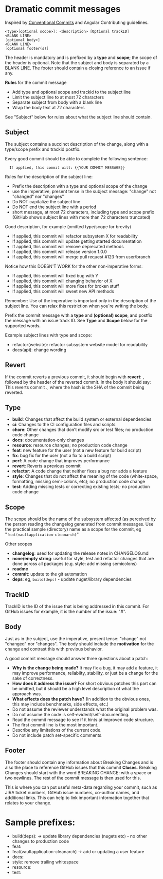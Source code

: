 # Dramatic commit messages

Inspired by [Conventional Commits](https://www.conventionalcommits.org/en/v1.0.0/#summary) and Angular Contributing guidelines.

```(generic)
<type>[optional scope>]: <description> [Optional trackID]
<BLANK LINE>
[optional body>]
<BLANK LINE>
[optional footer(s)]

```

The header is mandatory and is prefixed by a **type** and **scope**; the scope of the header is optional.
Note that the subject and body is separated by a BLANK LINE.
The footer should contain a closing reference to an issue if any.

**Rules** for the commit message

- Add type and optional scope and trackid to the subject line
- Limit the subject line to at most 72 characters
- Separate subject from body with a blank line
- Wrap the body text at 72 characters

See "Subject" below for rules about what the subject line should contain.

## Subject

The subject contains a succinct description of the change, along with a type/scope prefix and trackid postfix.

Every good commit should be able to complete the following sentence:

```(generic)
  If applied, this commit will: {{YOUR COMMIT MESSAGE}}
```

Rules for the description of the subject line:

- Prefix the description with a type and optional scope of the change
- use the imperative, present tense in the subject message: "change" not "changed" nor "changes"
- Do NOT capitalize the subject line
- Do NOT end the subject line with a period
- short message, at most 72 characters, including type and scope prefix (GitHub shows subject lines with more than 72 characters truncated)

Good description, for example (omitted type/scope for brevity)

- If applied, this commit will refactor subsystem X for readability
- If applied, this commit will update getting started documentation
- If applied, this commit will remove deprecated methods
- If applied, this commit will release version 1.0.0
- If applied, this commit will merge pull request #123 from user/branch

Notice how this DOESN'T WORK for the other non-imperative forms:

- If applied, this commit will fixed bug with Y
- If applied, this commit will changing behavior of X
- If applied, this commit will more fixes for broken stuff
- If applied, this commit will sweet new API methods

Remember: Use of the imperative is important only in the description of the subject line. You can relax this restriction when you're writing the body.

Prefix the commit message with a **type** and **(optional) scope**, and postfix the message with an issue track ID. See **Type** and **Scope** below for the supported words.

Example subject lines with type and scope:

- refactor(website): refactor subsystem website model for readability
- docs(api): change wording

## Revert

If the commit reverts a previous commit, it should begin with **revert:** , followed by the header of the reverted commit. In the body it should say:
This reverts commit <hash>., where the hash is the SHA of the commit being reverted.

## Type

- **build**: Changes that affect the build system or external dependencies
- **ci**: Changes to the CI configuration files and scripts
- **chore**: Other changes that don't modify src or test files; no production code change
- **docs**: documentation-only changes
- **resource**: resource changes; no production code change
- **feat**: new feature for the user (not a new feature for build script)
- **fix**: bug fix for the user (not a fix to a build script)
- **perf**: A code change that improves performance
- **revert**: Reverts a previous commit
- **refactor**: A code change that neither fixes a bug nor adds a feature
- **style**: Changes that do not affect the meaning of the code (white-space, formatting, missing semi-colons, etc); no production code change
- **test**: Adding missing tests or correcting existing tests; no production code change

## Scope

The scope should be the name of the subsystem affected (as perceived by the person reading the changelog generated from commit messages.
Use the practical sample (directory) name as a scope for the commit, eg "`feat(vaultapplication-cleanarch)`"


Other scopes
- **changelog**: used for updating the release notes in CHANGELOG.md
- **none/empty string**: useful for style, test and refactor changes that are done across all packages (e.g. style: add missing semicolons)
- **readme**
- **commit**: update to the git automation
- **deps**: eg, `build(deps)` - update nuget/library dependencies


## TrackID

TrackID is the ID of the issue that is being addressed in this commit. For GitHub issues for example, it is the number of the issue: "#<number>".

## Body

Just as in the subject, use the imperative, present tense: "change" not "changed" nor "changes". The body should include the **motivation** for the change and contrast this with previous behavior.

A good commit message should answer three questions about a patch:

- **Why is the change being made?** It may fix a bug, it may add a feature, it may improve performance, reliabilty, stability, or just be a change for the sake of correctness.
- **How does it address the issue?** For short obvious patches this part can be omitted, but it should be a high level description of what the approach was.
- **What effects does the patch have?** (In addition to the obvious ones, this may include benchmarks, side effects, etc.)
- Do not assume the reviewer understands what the original problem was.
- Do not assume the code is self-evident/self-documenting.
- Read the commit message to see if it hints at improved code structure.
- The first commit line is the most important.
- Describe any limitations of the current code.
- Do not include patch set-specific comments.

## Footer

The footer should contain any information about Breaking Changes and is also the place to reference GitHub issues that this commit **Closes**.
Breaking Changes should start with the word BREAKING CHANGE: with a space or two newlines. The rest of the commit message is then used for this.

This is where you can put useful meta-data regarding your commit, such as JIRA ticket numbers, GitHub issue numbers, co-author names, and additional links.
This can help to link important information together that relates to your change.

# Sample prefixes:

- build(deps):                       -> update library dependencies (nugets etc) - no other changes to production code
- feat:                              
- feat(vaultapplication-cleanarch)   -> add or updating a user feature
- docs:
- style: remove trailing whitespace
- resource:
- test:

